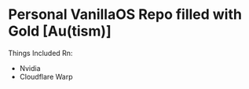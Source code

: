 # Personal VanillaOS Repo filled with Gold [Au(tism)]

Things Included Rn:
- Nvidia
- Cloudflare Warp
